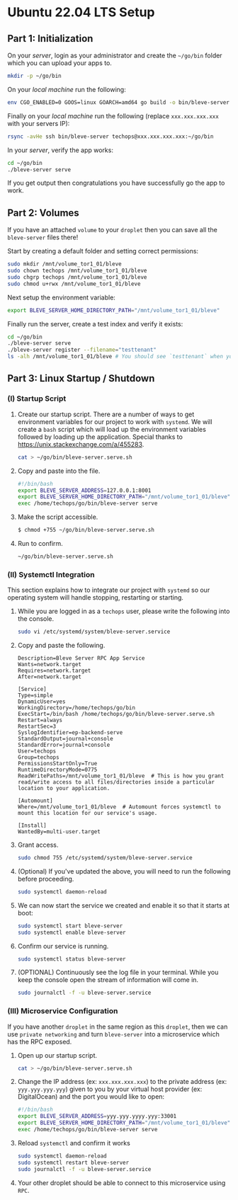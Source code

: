 # Ubuntu 22.04 LTS Setup

## Part 1: Initialization

On your *server*, login as your administrator and create the `~/go/bin` folder which you can upload your apps to.

```bash
mkdir -p ~/go/bin
```

On your *local machine* run the following:
```bash
env CGO_ENABLED=0 GOOS=linux GOARCH=amd64 go build -o bin/bleve-server -v
```

Finally on your *local machine* run the following (replace `xxx.xxx.xxx.xxx` with your servers IP):
```bash
rsync -avHe ssh bin/bleve-server techops@xxx.xxx.xxx.xxx:~/go/bin
```

In your *server*, verify the app works:

```bash
cd ~/go/bin
./bleve-server serve
```

If you get output then congratulations you have successfully go the app to work.

## Part 2: Volumes
If you have an attached `volume` to your `droplet` then you can save all the `bleve-server` files there!

Start by creating a default folder and setting correct permissions:

```bash
sudo mkdir /mnt/volume_tor1_01/bleve
sudo chown techops /mnt/volume_tor1_01/bleve
sudo chgrp techops /mnt/volume_tor1_01/bleve
sudo chmod u+rwx /mnt/volume_tor1_01/bleve
```

Next setup the environment variable:

```bash
export BLEVE_SERVER_HOME_DIRECTORY_PATH="/mnt/volume_tor1_01/bleve"
```

Finally run the server, create a test index and verify it exists:

```bash
cd ~/go/bin
./bleve-server serve
./bleve-server register --filename="testtenant"
ls -alh /mnt/volume_tor1_01/bleve # You should see `testtenant` when you run this command!
```

## Part 3: Linux Startup / Shutdown

### (I) Startup Script

1. Create our startup script. There are a number of ways to get environment variables for our project to work with ``systemd``. We will create a ``bash`` script which will load up the environment variables followed by loading up the application. Special thanks to https://unix.stackexchange.com/a/455283.

    ```bash
    cat > ~/go/bin/bleve-server.serve.sh
    ```

2. Copy and paste into the file.


    ```bash
    #!/bin/bash
    export BLEVE_SERVER_ADDRESS=127.0.0.1:8001
    export BLEVE_SERVER_HOME_DIRECTORY_PATH="/mnt/volume_tor1_01/bleve"
    exec /home/techops/go/bin/bleve-server serve
    ```

3. Make the script accessible.

    ```bash
    $ chmod +755 ~/go/bin/bleve-server.serve.sh
    ```

4. Run to confirm.

    ```bash
    ~/go/bin/bleve-server.serve.sh
    ```

### (II) Systemctl Integration
This section explains how to integrate our project with ``systemd`` so our operating system will handle stopping, restarting or starting.

1. While you are logged in as a ``techops`` user, please write the following into the console.

    ```bash
    sudo vi /etc/systemd/system/bleve-server.service
    ```


2. Copy and paste the following.

    ```text
    Description=Bleve Server RPC App Service
    Wants=network.target
    Requires=network.target
    After=network.target

    [Service]
    Type=simple
    DynamicUser=yes
    WorkingDirectory=/home/techops/go/bin
    ExecStart=/bin/bash /home/techops/go/bin/bleve-server.serve.sh
    Restart=always
    RestartSec=3
    SyslogIdentifier=ep-backend-serve
    StandardOutput=journal+console
    StandardError=journal+console
    User=techops
    Group=techops
    PermissionsStartOnly=True
    RuntimeDirectoryMode=0775
    ReadWritePaths=/mnt/volume_tor1_01/bleve  # This is how you grant read/write access to all files/directories inside a particular location to your application.

    [Automount]
    Where=/mnt/volume_tor1_01/bleve  # Automount forces systemctl to mount this location for our service's usage.

    [Install]
    WantedBy=multi-user.target
    ```

3. Grant access.

   ```bash
   sudo chmod 755 /etc/systemd/system/bleve-server.service
   ```


4. (Optional) If you've updated the above, you will need to run the following before proceeding.

    ```bash
    sudo systemctl daemon-reload
    ```


5. We can now start the service we created and enable it so that it starts at boot:

    ```bash
    sudo systemctl start bleve-server
    sudo systemctl enable bleve-server
    ```

6. Confirm our service is running.

    ```bash
    sudo systemctl status bleve-server
    ```

7. (OPTIONAL) Continuously see the log file in your terminal. While you keep the console open the stream of information will come in.

    ```bash
    sudo journalctl -f -u bleve-server.service
    ```

### (III) Microservice Configuration
If you have another `droplet` in the same region as this `droplet`, then we can use `private networking` and turn `bleve-server` into a microservice which has the RPC exposed.

1. Open up our startup script.

    ```bash
    cat > ~/go/bin/bleve-server.serve.sh
    ```

2. Change the IP address (ex: `xxx.xxx.xxx.xxx`) to the private address (ex: `yyy.yyy.yyy.yyy`) given to you by your virtual host provider (ex: DigitalOcean) and the port you would like to open:


    ```bash
    #!/bin/bash
    export BLEVE_SERVER_ADDRESS=yyy.yyy.yyyy.yyy:33001
    export BLEVE_SERVER_HOME_DIRECTORY_PATH="/mnt/volume_tor1_01/bleve"
    exec /home/techops/go/bin/bleve-server serve
    ```

3. Reload `systemctl` and confirm it works

    ```bash
    sudo systemctl daemon-reload
    sudo systemctl restart bleve-server
    sudo journalctl -f -u bleve-server.service
    ```

4. Your other droplet should be able to connect to this microservice using `RPC`.
